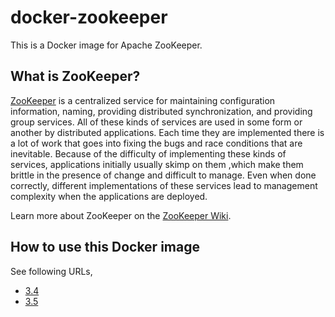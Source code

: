# docker-zookeeper

This is a Docker image for Apache ZooKeeper.

## What is ZooKeeper?

[ZooKeeper](https://zookeeper.apache.org) is a centralized service for maintaining configuration information, naming, providing distributed synchronization, and providing group services. All of these kinds of services are used in some form or another by distributed applications. Each time they are implemented there is a lot of work that goes into fixing the bugs and race conditions that are inevitable. Because of the difficulty of implementing these kinds of services, applications initially usually skimp on them ,which make them brittle in the presence of change and difficult to manage. Even when done correctly, different implementations of these services lead to management complexity when the applications are deployed.

Learn more about ZooKeeper on the [ZooKeeper Wiki](https://cwiki.apache.org/confluence/display/ZOOKEEPER/Index).

## How to use this Docker image

See following URLs, 

- [3.4](https://github.com/mosuka/docker-zookeeper/blob/master/3.4/README.md)
- [3.5](https://github.com/mosuka/docker-zookeeper/blob/master/3.5/README.md)
